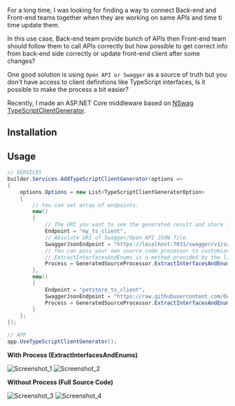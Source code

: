 For a long time, I was looking for finding a way to connect Back-end and Front-end teams together when they are working on same APIs and time ti time update them.

In this use case, Back-end team provide bunch of APIs then Front-end team should follow them to call APIs correctly but how possible to get correct info from back-end side correctly or update front-end client after some changes?

One good solution is using `Open API or Swagger` as a source of truth but you don't have access to client definitions like TypeScript interfaces, Is it possible to make the process a bit easier?

Recently, I made an ASP.NET Core middleware based on [NSwag TypeScriptClientGenerator](https://github.com/RicoSuter/NSwag/wiki/TypeScriptClientGenerator).

## Installation


## Usage

```cs
// SERVICES
builder.Services.AddTypeScriptClientGenerator(options =>
{
    options.Options = new List<TypeScriptClientGeneratorOption>
    {
        // You can set array of endpoints.
        new()
        {
            // The URI you want to see the generated result and share it.
            Endpoint = "my_ts_client",  
            // Absolute URI of Swagger/Open API JSON file.
            SwaggerJsonEndpoint = "https://localhost:7031/swagger/v1/swagger.json", 
            // You can pass your own source code processor to customize final result, If don't you will get full source code which is generated by NSwag.
            // ExtractInterfacesAndEnums is a method provided by the library to extract just interfaces and enums to share with others.
            Process = GeneratedSourceProcessor.ExtractInterfacesAndEnums 
        },
        new()
        {
            Endpoint = "petstore_ts_client",
            SwaggerJsonEndpoint = "https://raw.githubusercontent.com/OAI/OpenAPI-Specification/main/examples/v3.0/petstore.json",
            Process = GeneratedSourceProcessor.ExtractInterfacesAndEnums
        }
    };
});

// APP
app.UseTypeScriptClientGenerator();
```

**With Process (ExtractInterfacesAndEnums)**

![Screenshot_1](https://user-images.githubusercontent.com/8418700/224740386-7f03e0f4-59ad-4846-ab4e-8b5c45edbe3d.png)
![Screenshot_2](https://user-images.githubusercontent.com/8418700/224740388-6e9c08c9-de80-485e-84f7-7229dd6f6c16.png)

**Without Process (Full Source Code)**

![Screenshot_3](https://user-images.githubusercontent.com/8418700/224741163-aa46a289-6485-461e-a5a7-4306d2220f48.png)
![Screenshot_4](https://user-images.githubusercontent.com/8418700/224741172-d8512694-6737-4182-bf95-8e0418d8ca15.png)



